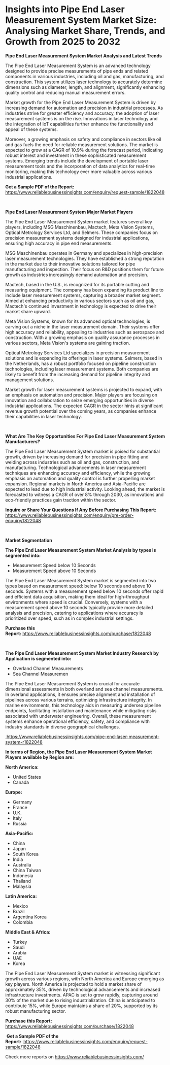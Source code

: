 <p><h1>Insights into Pipe End Laser Measurement System Market Size: Analysing Market Share, Trends, and Growth from 2025 to 2032</h1></p><p><strong>Pipe End Laser Measurement System Market Analysis and Latest Trends</strong></p>
<p><p>The Pipe End Laser Measurement System is an advanced technology designed to provide precise measurements of pipe ends and related components in various industries, including oil and gas, manufacturing, and construction. This system utilizes laser technology to accurately determine dimensions such as diameter, length, and alignment, significantly enhancing quality control and reducing manual measurement errors.</p><p>Market growth for the Pipe End Laser Measurement System is driven by increasing demand for automation and precision in industrial processes. As industries strive for greater efficiency and accuracy, the adoption of laser measurement systems is on the rise. Innovations in laser technology and the integration of IoT capabilities further enhance the functionality and appeal of these systems. </p><p>Moreover, a growing emphasis on safety and compliance in sectors like oil and gas fuels the need for reliable measurement solutions. The market is expected to grow at a CAGR of 10.9% during the forecast period, indicating robust interest and investment in these sophisticated measurement systems. Emerging trends include the development of portable laser measurement tools and the incorporation of data analytics for real-time monitoring, making this technology ever more valuable across various industrial applications.</p></p>
<p><strong>Get a Sample PDF of the Report:&nbsp;</strong> <a href="https://www.reliablebusinessinsights.com/enquiry/request-sample/1822048?utm_campaign=101&utm_medium=2&utm_source=Github&utm_content=ia&utm_term=27022025&utm_id=pipe-end-laser-measurement-system">https://www.reliablebusinessinsights.com/enquiry/request-sample/1822048</a></p>
<p>&nbsp;</p>
<p><strong>Pipe End Laser Measurement System Major Market Players</strong></p>
<p><p>The Pipe End Laser Measurement System market features several key players, including MSG Maschinenbau, Mactech, Meta Vision Systems, Optical Metrology Services Ltd, and Selmers. These companies focus on precision measurement systems designed for industrial applications, ensuring high accuracy in pipe end measurements.</p><p>MSG Maschinenbau operates in Germany and specializes in high-precision laser measurement technologies. They have established a strong reputation in the market due to their innovative solutions tailored for pipe manufacturing and inspection. Their focus on R&D positions them for future growth as industries increasingly demand automation and precision.</p><p>Mactech, based in the U.S., is recognized for its portable cutting and measuring equipment. The company has been expanding its product line to include laser measurement systems, capturing a broader market segment. Aimed at enhancing productivity in various sectors such as oil and gas, Mactech's continued investment in technology is expected to drive their market share upward.</p><p>Meta Vision Systems, known for its advanced optical technologies, is carving out a niche in the laser measurement domain. Their systems offer high accuracy and reliability, appealing to industries such as aerospace and construction. With a growing emphasis on quality assurance processes in various sectors, Meta Vision's systems are gaining traction.</p><p>Optical Metrology Services Ltd specializes in precision measurement solutions and is expanding its offerings in laser systems. Selmers, based in the Netherlands, has a robust portfolio focused on pipeline construction technologies, including laser measurement systems. Both companies are likely to benefit from the increasing demand for pipeline integrity and management solutions.</p><p>Market growth for laser measurement systems is projected to expand, with an emphasis on automation and precision. Major players are focusing on innovation and collaboration to seize emerging opportunities in diverse industrial applications. The expected CAGR in the sector hints at significant revenue growth potential over the coming years, as companies enhance their capabilities in laser technology.</p></p>
<p>&nbsp;</p>
<p><strong>What Are The Key Opportunities For Pipe End Laser Measurement System Manufacturers?</strong></p>
<p><p>The Pipe End Laser Measurement System market is poised for substantial growth, driven by increasing demand for precision in pipe fitting and welding across industries such as oil and gas, construction, and manufacturing. Technological advancements in laser measurement techniques are enhancing accuracy and efficiency, while the growing emphasis on automation and quality control is further propelling market expansion. Regional markets in North America and Asia-Pacific are expected to lead due to high industrial activity. Looking ahead, the market is forecasted to witness a CAGR of over 8% through 2030, as innovations and eco-friendly practices gain traction within the sector.</p></p>
<p><strong>Inquire or Share Your Questions If Any Before Purchasing This Report:</strong> <a href="https://www.reliablebusinessinsights.com/enquiry/pre-order-enquiry/1822048?utm_campaign=101&utm_medium=2&utm_source=Github&utm_content=ia&utm_term=27022025&utm_id=pipe-end-laser-measurement-system">https://www.reliablebusinessinsights.com/enquiry/pre-order-enquiry/1822048</a></p>
<p>&nbsp;</p>
<p><strong>Market Segmentation</strong></p>
<p><strong>The Pipe End Laser Measurement System Market Analysis by types is segmented into:</strong></p>
<p><ul><li>Measurement Speed below 10 Seconds</li><li>Measurement Speed above 10 Seconds</li></ul></p>
<p><p>The Pipe End Laser Measurement System market is segmented into two types based on measurement speed: below 10 seconds and above 10 seconds. Systems with a measurement speed below 10 seconds offer rapid and efficient data acquisition, making them ideal for high-throughput environments where speed is crucial. Conversely, systems with a measurement speed above 10 seconds typically provide more detailed analysis and precision, catering to applications where accuracy is prioritized over speed, such as in complex industrial settings.</p></p>
<p><strong>Purchase this Report:&nbsp;</strong><a href="https://www.reliablebusinessinsights.com/purchase/1822048?utm_campaign=101&utm_medium=2&utm_source=Github&utm_content=ia&utm_term=27022025&utm_id=pipe-end-laser-measurement-system">https://www.reliablebusinessinsights.com/purchase/1822048</a></p>
<p>&nbsp;</p>
<p><strong>The Pipe End Laser Measurement System Market Industry Research by Application is segmented into:</strong></p>
<p><ul><li>Overland Channel Measurements</li><li>Sea Channel Measuremen</li></ul></p>
<p><p>The Pipe End Laser Measurement System is crucial for accurate dimensional assessments in both overland and sea channel measurements. In overland applications, it ensures precise alignment and installation of pipelines across various terrains, optimizing infrastructure integrity. In marine environments, this technology aids in measuring undersea pipeline endpoints, facilitating installation and maintenance while mitigating risks associated with underwater engineering. Overall, these measurement systems enhance operational efficiency, safety, and compliance with industry standards in diverse geographical challenges.</p></p>
<p><a href="https://www.reliablebusinessinsights.com/pipe-end-laser-measurement-system-r1822048?utm_campaign=101&utm_medium=2&utm_source=Github&utm_content=ia&utm_term=27022025&utm_id=pipe-end-laser-measurement-system">&nbsp;https://www.reliablebusinessinsights.com/pipe-end-laser-measurement-system-r1822048</a></p>
<p><strong>In terms of Region, the Pipe End Laser Measurement System Market Players available by Region are:</strong></p>
<p>
    <p> <strong> North America: </strong>
        <ul>
            <li>United States</li>
            <li>Canada</li>
        </ul>
        </p> 
    <p> <strong> Europe: </strong>
        <ul>
            <li>Germany</li>
            <li>France</li>
            <li>U.K.</li>
            <li>Italy</li>
            <li>Russia</li>
        </ul>
        </p> 
    <p> <strong> Asia-Pacific: </strong>
        <ul>
            <li>China</li>
            <li>Japan</li>
            <li>South Korea</li>
            <li>India</li>
            <li>Australia</li>
            <li>China Taiwan</li>
            <li>Indonesia</li>
            <li>Thailand</li>
            <li>Malaysia</li>
        </ul>
        </p> 
    <p> <strong> Latin America: </strong>
        <ul>
            <li>Mexico</li>
            <li>Brazil</li>
            <li>Argentina Korea</li>
            <li>Colombia</li>
        </ul>
        </p> 
    <p> <strong> Middle East & Africa: </strong>
        <ul>
            <li>Turkey</li>
            <li>Saudi</li>
            <li>Arabia</li>
            <li>UAE</li>
            <li>Korea</li>
        </ul>
    </p>
    </p>
<p><p>The Pipe End Laser Measurement System market is witnessing significant growth across various regions, with North America and Europe emerging as key players. North America is projected to hold a market share of approximately 35%, driven by technological advancements and increased infrastructure investments. APAC is set to grow rapidly, capturing around 30% of the market due to rising industrialization. China is anticipated to contribute 15%, while Europe maintains a share of 20%, supported by its robust manufacturing sector.</p></p>
<p><strong>Purchase this Report: </strong><a href="https://www.reliablebusinessinsights.com/purchase/1822048?utm_campaign=101&utm_medium=2&utm_source=Github&utm_content=ia&utm_term=27022025&utm_id=pipe-end-laser-measurement-system">https://www.reliablebusinessinsights.com/purchase/1822048</a></p>
<p>&nbsp;<strong>Get a Sample PDF of the Report:&nbsp;&nbsp;</strong><a href="https://www.reliablebusinessinsights.com/enquiry/request-sample/1822048?utm_campaign=101&utm_medium=2&utm_source=Github&utm_content=ia&utm_term=27022025&utm_id=pipe-end-laser-measurement-system">https://www.reliablebusinessinsights.com/enquiry/request-sample/1822048</a></p>
<p><strong></strong></p>
<p>Check more reports on <a href="https://www.reliablebusinessinsights.com/?utm_campaign=101&utm_medium=2&utm_source=Github&utm_content=ia&utm_term=27022025&utm_id=pipe-end-laser-measurement-system">https://www.reliablebusinessinsights.com/</a></p>